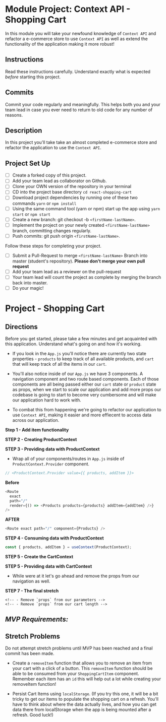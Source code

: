 # Module Project: Context API - Shopping Cart

In this module you will take your newfound knowledge of `Context API` and refactor a e-commerce store to use `Context API` as well as extend the functionality of the application making it more robust!

## Instructions

Read these instructions carefully. Understand exactly what is expected _before_ starting this project.

## Commits

Commit your code regularly and meaningfully. This helps both you and your team lead in case you ever need to return to old code for any number of reasons.

## Description

In this project you'll take take an almost completed e-commerce store and refactor the application to use the `Context API`.

## Project Set Up

- [ ] Create a forked copy of this project.
- [ ] Add your team lead as collaborator on Github.
- [ ] Clone your OWN version of the repository in your terminal
- [ ] CD into the project base directory `cd react-shopping-cart`
- [ ] Download project dependencies by running one of these two commands `yarn` or `npm install`
- [ ] Using the same command tool (yarn or npm) start up the app using `yarn start` or `npm start`
- [ ] Create a new branch: git checkout -b `<firstName-lastName>`.
- [ ] Implement the project on your newly created `<firstName-lastName>` branch, committing changes regularly.
- [ ] Push commits: git push origin `<firstName-lastName>`.

Follow these steps for completing your project.

- [ ] Submit a Pull-Request to merge `<firstName-lastName>` Branch into master (student's repository). **Please don't merge your own pull request**
- [ ] Add your team lead as a reviewer on the pull-request
- [ ] Your team lead will count the project as complete by merging the branch back into master.
- [ ] Do your magic!

# Project - Shopping Cart

## Directions

Before you get started, please take a few minutes and get acquainted with this application. Understand what's going on and how it's working.

- If you look in the `App.js` you'll notice there are currently two state properties - `products` to keep track of all available products, and `cart` that will keep track of all the items in our `cart`.

- You'll also notice inside of our `App.js` we have 3 components. A navigation component and two route based components. Each of those components are all being passed either our `cart` state or `product` state as props, when we start to scale our application and add more props our codebase is going to start to become very cumbersome and will make our application hard to work with.

- To combat this from happening we're going to refactor our application to use `Context API`, making it easier and more effiecent to access data across our application.

**Step 1 - Add item functionality**

<!-- - In `App.js` there is a function called `addItem`. Finish writing the logic in this function to be able to add the given item to the shopping cart -->

**STEP 2 - Creating ProductContext**

<!-- - In `src`, create a new folder named `contexts`, this folder is going to be used to hold all of `context objects` we create. -->

<!-- - Inside that folder create a new file named `ProductContext.js` -->

<!-- - In this file, import the `createContext` function from the react library and create our `ProductContext`. -->

**STEP 3 - Providing data with ProductContext**

<!-- - Now that we've created our `ProductContext` we can import into our `App.js`. Now we can start providing data across our application! -->

- Wrap all of your components/routes in `App.js` inside of `ProductContext.Provider` component.

<!-- - Next pass a value prop to your `Provider`. -->

<!-- - In the value prop we'll pass in the products state, and an addItem function that will allow us to add books to the cart. -->

```js
// <ProductContext.Provider value={{ products, addItem }}>
```

<!-- - Now that we're providing our products state and addItem function we can refactor our products route to no longer use render props. -->

**Before**

```js
<Route
  exact
  path="/"
  render={() => <Products products={products} addItem={addItem} />}
/>
```

**AFTER**

```js
<Route exact path="/" component={Products} />
```

<!-- - After refactoring you'll notice a few errors... Don't worry we'll clean those up shortly! -->

**STEP 4 - Consuming data with ProductContext**

<!-- - Now that our `ProductContext` is now providing data we can finally consume it! To do so let's head over to our `Products` component and import the `useContext` hook as well as our `ProductContext`. -->

<!-- - In the component, call the `useContext` hook and pass in the context object we want to use into it. -->

<!-- - When we do this, `useContext` is going to return value passed by our `ProductContext` Provider `value` prop. In our case we're getting back an object with two properties. A `products` property and a `addItem` property. We can go ahead and destructure those. -->

```js
const { products, addItem } = useContext(ProductContext);
```

<!-- - Now that we have all of the data we need we can refactor our `Products` component from using props. -->

<!-- - To do so we just need to remove every instance of `props`.

  - Remove it from the function parameters
  - Remove it from the products map
  - Remove it from addItem prop -->

<!-- - Now our `Products` component is getting it's data solely from `Context API` 😃. -->

**STEP 5 - Create the CartContext**

<!-- - Now that we have refactored our `Products` component to utilize `Context API` let's refactor our `Cart` and `Navigation` Component to use `Context API` as well. -->

<!-- - To start create a new file in our contexts folder named `CartContext.js`, this context is going to be utilized by our `ShoppingCart` and `Navigation` component. -->

<!-- - Inside of our new `CartContext` import `createContext` and create a new context named `CartContext`. -->

**STEP 5 - Providing data with CartContext**

<!-- - Let's go ahead and bring our newly created `CartContext` into our `App.js` and wrap all of our components inside of our `CartContext.Provider`. Make sure our `ProductContext.Provider` is still the root provider. -->

<!-- - Now pass a value prop to our `CartContext.Provider`, this value prop is going to contain our `cart` state. -->

<!-- - Now that we're providing our cart data, we can start to refactor our `Navigation` and `ShoppingCart` components. -->

<!-- - Let's start with our `ShoppingCart` component first. Go ahead and refactor the `ShoppingCart` route to no longer use render props. This will throw us an error, but we'll be able to resolve it quickly. -->

- While were at it let's go ahead and remove the props from our navigation as well.

**STEP 7 - The final stretch**

<!-- - Our cart data is now being provided to us from our `CartContext` time to consume it! -->

<!-- - First, let's head to our `ShoppingCart` component and import the `useContext` hook and our `CartContext`. -->

<!-- - Now in the component, pass `CartContext` to the `useContext` hook and assign it to a variable named cart. -->

<!-- - Inside of our component we now need to remove all instances of props. -->

  <!-- - Remove the `props` parameter -->
  <!-- - Remove the `props` portion in our `getCartTotal` function -->
  <!-- - Remove `props` when we're mapping over our cart -->

<!-- - Time to do the same thing for our `Navigation` component. -->
  <!-- - First import the `useContext` hook and our `CartContext` -->
  <!-- - Next, pass our `CartContext` to the `useContext` hook and assign it to a variable named cart. -->
  <!-- - Lastly we need to remove all instances of `props` -->

    <!-- - Remove `props` from our parameters -->
    <!-- - Remove `props` from our cart length -->

<!-- We have now successfully converted our application into using `Context API` 🔥 -->

## _MVP Requirements:_

<!--
- Create a `ProductContext` and a `CartContext`
- Use the Provider Component from `ProductContext` and `CartContext` to provide data to child components
- Consume data using the `useContext` hook from `ProductContext` and `CartContext` -->

## Stretch Problems

Do not attempt stretch problems until MVP has been reached and a final commit has been made.

- Create a `removeItem` function that allows you to remove an item from your cart with a click of a button. This `removeItem` function should be able to be consumed from your `ShoppingCartItem` component.
  Remember each item has an `id` this will help out a lot while creating your removeItem function!

- Persist Cart Items using `localStorage`. (If you try this one, it will be a bit tricky to get our items to populate the shopping cart on a refresh. You'll have to think about where the data actually lives, and how you can get data there from localStorage when the app is being mounted after a refresh. Good luck!)
